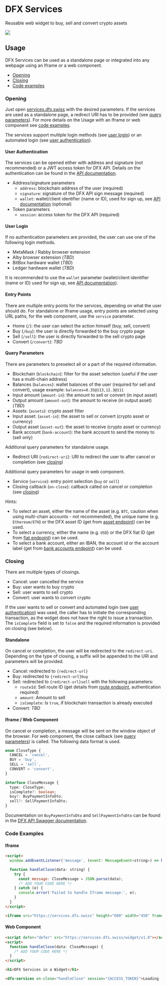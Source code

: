 # DFX Services

Reusable web widget to buy, sell and convert crypto assets

![ ](https://content.dfx.swiss/img/v1/services/iframe.png)

## Usage

DFX Services can be used as a standalone page or integrated into any webpage using an Iframe or a web component.

- [Opening](#opening)
- [Closing](#closing)
- [Code examples](#code-examples)

### Opening

Just open [services.dfx.swiss](https://services.dfx.swiss/) with the desired parameters. If the services are used as a standalone page, a redirect URI has to be provided (see [query parameters](#query-parameters)). For more details on the Usage with an Iframe or web component see [code examples](#code-examples).

The services support multiple login methods (see [user login](#user-login)) or an automated login (see [user authentication](#user-authentication)).

#### User Authentication

The services can be opened either with address and signature (not recommended) or a JWT access token for DFX API. Details on the authentication can be found in the [API documentation](https://github.com/DFXswiss/api#registration).

- Address/signature parameters
  - `address`: blockchain address of the user (required)
  - `signature`: signature of the DFX API sign message (required)
  - `wallet`: wallet/client identifier (name or ID), used for sign up, see [API documentation](https://github.com/DFXswiss/api#initial-wallet-setup-optional) (optional)
- Token parameters
  - `session`: access token for the DFX API (required)

#### User Login

If no authentication parameters are provided, the user can use one of the following login methods.

- MetaMask / Rabby browser extension
- Alby browser extension (_TBD_)
- BitBox hardware wallet (_TBD_)
- Ledger hardware wallet (_TBD_)

It is recommended to use the `wallet` parameter (wallet/client identifier (name or ID) used for sign up, see [API documentation](https://github.com/DFXswiss/api#initial-wallet-setup-optional)).

#### Entry Points

There are multiple entry points for the services, depending on what the user should do. For standalone or Iframe usage, entry points are selected using URL paths, for the web component, use the `service` parameter.

- Home (`/`): the user can select the action himself (buy, sell, convert)
- Buy (`/buy`): the user is directly forwarded to the buy crypto page
- Sell (`/sell`): the user is directly forwarded to the sell crypto page
- Convert (`/convert`): _TBD_

#### Query Parameters

There are parameters to preselect all or a part of the required information.

- Blockchain (`blockchain`): filter for the asset selection (useful if the user has a multi-chain address)
- Balances (`balances`): wallet balances of the user (required for sell and convert), usage example: `balances=0.35@113,12.3@111`
- Input amount (`amount-in`): the amount to sell or convert (in input asset)
- Output amount (`amount-out`): the amount to receive (in output asset) (_TBD_)
- Assets: (`assets`): crypto asset filter
- Input asset: (`asset-in`): the asset to sell or convert (crypto asset or currency)
- Output asset (`asset-out`): the asset to receive (crypto asset or currency)
- Bank account (`bank-account`): the bank account to send the money to (sell only)

Additional query parameters for standalone usage.

- Redirect URI (`redirect-uri`): URI to redirect the user to after cancel or completion (see [closing](#closing))

Additional query parameters for usage in web component.

- Service (`service`): entry point selection (`buy` or `sell`)
- Closing callback (`on-close`): callback called on cancel or completion (see [closing](#closing))

Hints:

- To select an asset, either the name of the asset (e.g. `BTC`, caution when using multi-chain accounts - not recommended), the unique name (e.g. `Ethereum/ETH`) or the DFX asset ID (get from [asset endpoint](https://api.dfx.swiss/swagger#/Asset/AssetController_getAllAsset)) can be used.
- To select a currency, either the name (e.g. `USD`) or the DFX fiat ID (get from [fiat endpoint](https://api.dfx.swiss/swagger#/Fiat/FiatController_getAllFiat)) can be used.
- To select a bank account, either an IBAN, the account id or the account label (get from [bank accounts endpoint](https://api.dfx.swiss/swagger#/BankAccount/BankAccountController_getAllUserBankAccount)) can be used.

### Closing

There are multiple types of closings.

- Cancel: user cancelled the service
- Buy: user wants to buy crypto
- Sell: user wants to sell crypto
- Convert: user wants to convert crypto

If the user wants to sell or convert and automated login (see [user authentication](#user-authentication)) was used, the caller has to initiate the corresponding transaction, as the widget does not have the right to issue a transaction. The `isComplete` field is set to `false` and the required information is provided on closing (see below).

#### Standalone

On cancel or completion, the user will be redirected to the `redirect-uri`. Depending on the type of closing, a suffix will be appended to the URI and parameters will be provided.

- Cancel: redirected to `{redirect-url}`
- Buy: redirected to `{redirect-url}buy`
- Sell: redirected to `{redirect-url}sell` with the following parameters:
  - `routeId`: Sell route ID (get details from [route endpoint](https://api.dfx.swiss/swagger#/Sell/SellController_getSell), authentication required)
  - `amount`: Amount to sell
  - `isComplete`: Is `true`, if blockchain transaction is already executed
- Convert: _TBD_

#### Iframe / Web Component

On cancel or completion, a message will be sent on the window object of the browser. For web component, the close callback (see [query parameters](#query-parameters)) is called. The following data format is used.

```ts
enum CloseType {
  CANCEL = 'cancel',
  BUY = 'buy',
  SELL = 'sell',
  CONVERT = 'convert',
}

interface CloseMessage {
  type: CloseType;
  isComplete?: boolean;
  buy?: BuyPaymentInfoDto;
  sell?: SellPaymentInfoDto;
}
```

Documentation on `BuyPaymentInfoDto` and `SellPaymentInfoDto` can be found in the [DFX API Swagger documentation](https://api.dfx.swiss/).

### Code Examples

#### Iframe

```html
<script>
  window.addEventListener('message', (event: MessageEvent<string>) => handleClose(event.data));

  function handleClose(data: string) {
    try {
      const message: CloseMessage = JSON.parse(data);
      /* ADD YOUR CODE HERE */
    } catch (e) {
      console.error('Failed to handle Iframe message:', e);
    }
  }
</script>

<iframe src="https://services.dfx.swiss" height="600" width="450" frameborder="0" />
```

#### Web Component

```html
<script defer="defer" src="https://services.dfx.swiss/widget/v1.0"></script>
<script>
  function handleClose(data: CloseMessage) {
    /* ADD YOUR CODE HERE */
  }
</script>

<h1>DFX Services in a Widget</h1>

<dfx-services on-close="handleClose" session="{ACCESS_TOKEN}">Loading ...</dfx-services>
```
